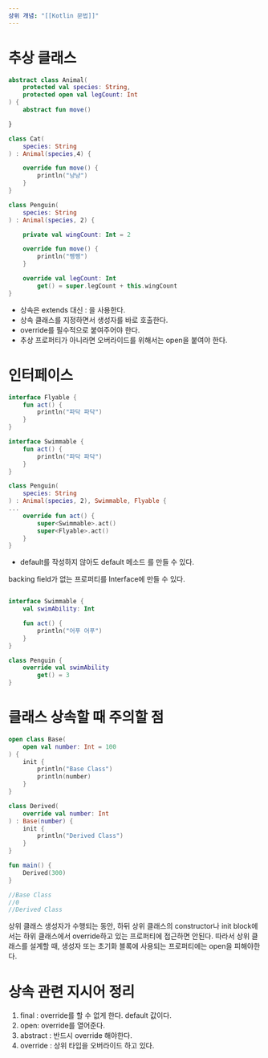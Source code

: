 ```yaml
---
상위 개념: "[[Kotlin 문법]]"
---
```

# 추상 클래스
```kotlin
abstract class Animal(
	protected val species: String,
	protected open val legCount: Int
) {
	abstract fun move()

}
```

```kotlin
class Cat(
	species: String
) : Animal(species,4) {

	override fun move() {
		println("냥냥")
	}
} 
```

```kotlin
class Penguin(
	species: String
) : Animal(species, 2) {

	private val wingCount: Int = 2

	override fun move() {
		println("펭펭")
	}

	override val legCount: Int
		get() = super.legCount + this.wingCount
}
```

* 상속은 extends 대신 : 을 사용한다.
* 상속 클래스를 지정하면서 생성자를 바로 호출한다.
* override를 필수적으로 붙여주어야 한다.
* 추상 프로퍼티가 아니라면 오버라이드를 위해서는 open을 붙여야 한다.

# 인터페이스
```kotlin
interface Flyable {
	fun act() {
		println("파닥 파닥")
	}
}

interface Swimmable {
	fun act() {
		println("파닥 파닥")
	}
}
```

```kotlin
class Penguin(
	species: String
) : Animal(species, 2), Swimmable, Flyable {
...
	override fun act() {
		super<Swimmable>.act()
		super<Flyable>.act()	
	}
}
```

* default를 작성하지 않아도 default 메소드 를 만들 수 있다.


backing field가 없는 프로퍼티를 Interface에 만들 수 있다.
```kotlin

interface Swimmable {
	val swimAbility: Int

	fun act() {
		println("어푸 어푸")
	}
}

class Penguin {
	override val swimAbility 
		get() = 3
}
```
# 클래스 상속할 때 주의할 점

```kotlin
open class Base(
	open val number: Int = 100
) {
	init {
		println("Base Class")
		println(number)
	}
}

class Derived(
	override val number: Int
) : Base(number) {
	init {
		println("Derived Class")
	}
}

fun main() {
	Derived(300)
}

//Base Class
//0
//Derived Class
```

상위 클래스 생성자가 수행되는 동안, 하뒤 
상위 클래스의 constructor나 init block에서는 하위 클래스에서 override하고 있는 프로퍼티에 접근하면 안된다.
따라서 상위 클래스를 설계할 때, 생성자 또는 초기화 블록에 사용되는 프로퍼티에는 open을 피해야한다.

# 상속 관련 지시어 정리

1. final : override를 할 수 없게 한다. default 값이다.
2. open: override를 열어준다.
3. abstract : 반드시 override 해야한다.
4. override : 상위 타입을 오버라이드 하고 있다.